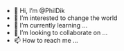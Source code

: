 - 👋 Hi, I’m @PhilDik
- 👀 I’m interested to change the world
- 🌱 I’m currently learning ...
- 💞️ I’m looking to collaborate on ...
- 📫 How to reach me ...

<!---
PhilDik/PhilDik is a ✨ special ✨ repository because its `README.md` (this file) appears on your GitHub profile.
You can click the Preview link to take a look at your changes.
--->
